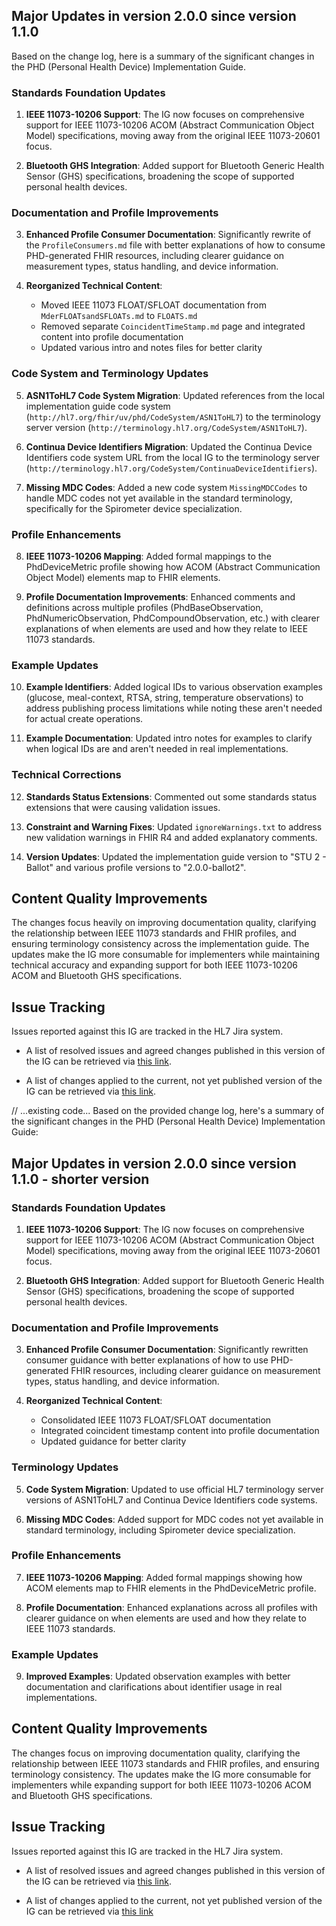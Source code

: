 
## Major Updates in version 2.0.0 since version 1.1.0
Based on the change log, here is a summary of the significant changes in the PHD (Personal Health Device) Implementation Guide.

### Standards Foundation Updates

1. **IEEE 11073-10206 Support**: The IG now focuses on comprehensive support for IEEE 11073-10206 ACOM (Abstract Communication Object Model) specifications, moving away from the original IEEE 11073-20601 focus.

2. **Bluetooth GHS Integration**: Added support for Bluetooth Generic Health Sensor (GHS) specifications, broadening the scope of supported personal health devices.

### Documentation and Profile Improvements

3. **Enhanced Profile Consumer Documentation**: Significantly rewrite of the `ProfileConsumers.md` file with better explanations of how to consume PHD-generated FHIR resources, including clearer guidance on measurement types, status handling, and device information.

4. **Reorganized Technical Content**: 
   - Moved IEEE 11073 FLOAT/SFLOAT documentation from `MderFLOATsandSFLOATs.md` to `FLOATS.md`
   - Removed separate `CoincidentTimeStamp.md` page and integrated content into profile documentation
   - Updated various intro and notes files for better clarity

### Code System and Terminology Updates

5. **ASN1ToHL7 Code System Migration**: Updated references from the local implementation guide code system (`http://hl7.org/fhir/uv/phd/CodeSystem/ASN1ToHL7`) to the terminology server version (`http://terminology.hl7.org/CodeSystem/ASN1ToHL7`).

6. **Continua Device Identifiers Migration**: Updated the Continua Device Identifiers code system URL from the local IG to the terminology server (`http://terminology.hl7.org/CodeSystem/ContinuaDeviceIdentifiers`).

7. **Missing MDC Codes**: Added a new code system `MissingMDCCodes` to handle MDC codes not yet available in the standard terminology, specifically for the Spirometer device specialization.

### Profile Enhancements

8. **IEEE 11073-10206 Mapping**: Added formal mappings to the PhdDeviceMetric profile showing how ACOM (Abstract Communication Object Model) elements map to FHIR elements.

9. **Profile Documentation Improvements**: Enhanced comments and definitions across multiple profiles (PhdBaseObservation, PhdNumericObservation, PhdCompoundObservation, etc.) with clearer explanations of when elements are used and how they relate to IEEE 11073 standards.

### Example Updates

10. **Example Identifiers**: Added logical IDs to various observation examples (glucose, meal-context, RTSA, string, temperature observations) to address publishing process limitations while noting these aren't needed for actual create operations.

11. **Example Documentation**: Updated intro notes for examples to clarify when logical IDs are and aren't needed in real implementations.

### Technical Corrections

12. **Standards Status Extensions**: Commented out some standards status extensions that were causing validation issues.

13. **Constraint and Warning Fixes**: Updated `ignoreWarnings.txt` to address new validation warnings in FHIR R4 and added explanatory comments.

14. **Version Updates**: Updated the implementation guide version to "STU 2 - Ballot" and various profile versions to "2.0.0-ballot2".

## Content Quality Improvements

The changes focus heavily on improving documentation quality, clarifying the relationship between IEEE 11073 standards and FHIR profiles, and ensuring terminology consistency across the implementation guide. The updates make the IG more consumable for implementers while maintaining technical accuracy and expanding support for both IEEE 11073-10206 ACOM and Bluetooth GHS specifications.

## Issue Tracking
Issues reported against this IG are tracked in the HL7 Jira system.
- A list of resolved issues and agreed changes published in this version of the IG can be retrieved via [this link](https://jira.hl7.org/issues/?jql=Specification%20%3D%20FHIR-phd%20AND%20project%20in%20(CDA%2C%20FHIR%2C%20OTHER%2C%20V2)%20AND%20status%20%3D%20Published%20%20ORDER%20BY%20resolutiondate%20%20DESC).

- A list of changes applied to the current, not yet published version of the IG can be retrieved via [this link](https://jira.hl7.org/issues/?jql=Specification%20%3D%20FHIR-phd%20AND%20project%20in%20(CDA%2C%20FHIR%2C%20OTHER%2C%20V2)%20AND%20status%20%3D%20Applied%20%20ORDER%20BY%20updatedDate%20%20DESC).

// ...existing code...
Based on the provided change log, here's a summary of the significant changes in the PHD (Personal Health Device) Implementation Guide:

## Major Updates in version 2.0.0 since version 1.1.0 - shorter version

### Standards Foundation Updates

1. **IEEE 11073-10206 Support**: The IG now focuses on comprehensive support for IEEE 11073-10206 ACOM (Abstract Communication Object Model) specifications, moving away from the original IEEE 11073-20601 focus.

2. **Bluetooth GHS Integration**: Added support for Bluetooth Generic Health Sensor (GHS) specifications, broadening the scope of supported personal health devices.

### Documentation and Profile Improvements

3. **Enhanced Profile Consumer Documentation**: Significantly rewritten consumer guidance with better explanations of how to use PHD-generated FHIR resources, including clearer guidance on measurement types, status handling, and device information.

4. **Reorganized Technical Content**: 
   - Consolidated IEEE 11073 FLOAT/SFLOAT documentation 
   - Integrated coincident timestamp content into profile documentation
   - Updated guidance for better clarity

### Terminology Updates

5. **Code System Migration**: Updated to use official HL7 terminology server versions of ASN1ToHL7 and Continua Device Identifiers code systems.

6. **Missing MDC Codes**: Added support for MDC codes not yet available in standard terminology, including Spirometer device specialization.

### Profile Enhancements

7. **IEEE 11073-10206 Mapping**: Added formal mappings showing how ACOM elements map to FHIR elements in the PhdDeviceMetric profile.

8. **Profile Documentation**: Enhanced explanations across all profiles with clearer guidance on when elements are used and how they relate to IEEE 11073 standards.

### Example Updates

9. **Improved Examples**: Updated observation examples with better documentation and clarifications about identifier usage in real implementations.

## Content Quality Improvements

The changes focus on improving documentation quality, clarifying the relationship between IEEE 11073 standards and FHIR profiles, and ensuring terminology consistency. The updates make the IG more consumable for implementers while expanding support for both IEEE 11073-10206 ACOM and Bluetooth GHS specifications.

## Issue Tracking
Issues reported against this IG are tracked in the HL7 Jira system.
- A list of resolved issues and agreed changes published in this version of the IG can be retrieved via [this link](https://jira.hl7.org/issues/?jql=Specification%20%3D%20FHIR-phd%20AND%20project%20in%20(CDA%2C%20FHIR%2C%20OTHER%2C%20V2)%20AND%20status%20%3D%20Published%20%20ORDER%20BY%20resolutiondate%20%20DESC).

- A list of changes applied to the current, not yet published version of the IG can be retrieved via [this link](https://jira.hl7.org/issues/?jql=Specification%20%3D%20FHIR-phd%20AND%20project%20in%20(CDA%2C%20FHIR%2C%20OTHER%2C%20V2)%20AND%20status%20%3D%20Applied%20%20ORDER%20BY%20updatedDate%20%20DESC)
